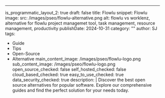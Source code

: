 ---
is_programmatic_layout_2: true
draft: false
title: Flowlu
snippet: Flowlu
image:
  src: /images/pseo/flowlu-alternative.png
  alt: flowlu vs worklenz, alternative for flowlu project managemet tool, task management, resource management, productivity
publishDate: 2024-10-31
category: ""
author: SJ
tags:
  - Guide
  - Tips
  - Open-Source
  - Alternative
main_content_image: /images/pseo/flowlu-logo.png
sub_content_image: /images/pseo/flowlu-logo.png
open_source_checked: false
self_hosted_checked: false
cloud_based_checked: true
easy_to_use_checked: true
data_security_checked: true
description: |
   Discover the best open source alternatives for popular software. Explore our comprehensive guides and find the perfect solution for your needs today.
